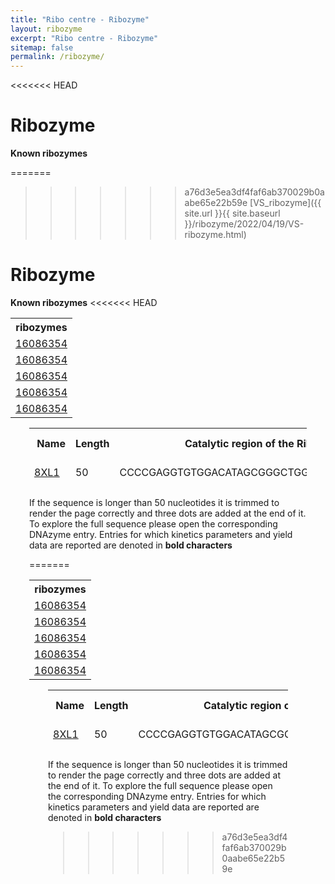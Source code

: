 ```yaml
---
title: "Ribo centre - Ribozyme"
layout: ribozyme
excerpt: "Ribo centre - Ribozyme"
sitemap: false
permalink: /ribozyme/
---
```

<<<<<<< HEAD

# Ribozyme

**Known ribozymes**

=======
>>>>>>> a76d3e5ea3df4faf6ab370029b0aabe65e22b59e
[VS_ribozyme]({{ site.url }}{{ site.baseurl }}/ribozyme/2022/04/19/VS-ribozyme.html)
<!--Read more [here]({{ site.url }}{{ site.baseurl }}/ribozyme/2022/04/19/VS-ribozyme.html)-->


# Ribozyme

**Known ribozymes**
<<<<<<< HEAD

<html lang="en">
  <head>
    <meta charset="utf-8">
  </head>
    <tbody>
        <table id="table_id" class="table table-striped table-bordered" cellspacing="0" width="100%">
        <tr>
        <th>ribozymes</th>   
        </tr>
        <tr>
        <td><a href="https://www.ncbi.nlm.nih.gov/pubmed/16086354">16086354</a></td>
        </tr>
        <tr>
        <td><a href="https://www.ncbi.nlm.nih.gov/pubmed/16086354">16086354</a></td>
        </tr>
        <tr>
        <td><a href="https://www.ncbi.nlm.nih.gov/pubmed/16086354">16086354</a></td>
        </tr>
        <tr>
        <td><a href="https://www.ncbi.nlm.nih.gov/pubmed/16086354">16086354</a></td>
        </tr>
        <tr>
        <td><a href="https://www.ncbi.nlm.nih.gov/pubmed/16086354">16086354</a></td>
        </tr>
        </table>
    </tbody>
</html>

 <div  style="padding-top: 0px; padding-bottom: 50px; padding-left: 30px; padding-right: 30px;">



<table id="dnazymes_table" class="table table-striped table-bordered" cellspacing="0" width="100%">
  <thead>
    <tr>
      <th><a href="/DNAmoreDB/help#help5"><i class="fas fa-question-circle"></i></a>&nbsp;Name</th>
      <th>Length</th>
      <th><a href="/DNAmoreDB/help#help12"><i class="fas fa-question-circle"></i></a>&nbsp;Catalytic region of the Ribozyme</th>
      <th><a href="/DNAmoreDB/help#help4"><i class="fas fa-question-circle"></i></a>&nbsp;Reaction</th>
      <th><a href="/DNAmoreDB/help#help6"><i class="fas fa-question-circle"></i></a>&nbsp;Metal ions/cofactors</th>
    </tr>
    <tr>
      <td name="td0"><a href="https://www.ncbi.nlm.nih.gov/pubmed/16086354">8XL1</a></td>
      <td name="td1">50</td>
      <td name="td2">CCCCGAGGTGTGGACATAGCGGGCTGGTGTGGCGCGCAGT...</td>
      <td name="td3">RNA ligation</td>
      <td name="td4">Mn2+</td>
    </tr>
  </thead>
</table>

<script>
$('#dnazymes_table').DataTable( {
    deferRender: true,
    ajax: {
      type: "GET",
      dataType: 'json',
      data:{
          "sf_reaction":"all",
          "sf_metal_ion":"all",
          "sf_reportedin":"m",
          "sf_kinetics":"all"
          },
      url: '/DNAmoreDB/dnazymes/apidnazymes',
    },
    columns: [
      { data: 'name' },
      {  data: 'length' },
      {  data: 'e' },
      {  data: 'reaction' },
      {  data: 'metal_ions' }
    ],
    "order": [], // this is needed to preserve the order of the table outputted by view.py
    "processing": true,
    "scrollX": true,
    "scrollY": "550px",
    "scrollCollapse": true,
    "paging": false,

    "dom": 'Bfrtip',
    "buttons": [
      {
        extend: 'pdfHtml5',
        orientation: 'landscape',
        pageSize: 'LEGAL'
      },
    'csv', 'print',
    ],
} );
</script>
If the sequence is longer than 50 nucleotides it is trimmed to render the page correctly and three dots are added at the end of it.
To explore the full sequence please open the corresponding DNAzyme entry. Entries for which kinetics parameters and yield data are reported are denoted in <b>bold characters</b>




=======

<html lang="en">
  <head>
    <meta charset="utf-8">
  </head>
    <tbody>
        <table id="table_id" class="table table-striped table-bordered" cellspacing="0" width="100%">
        <tr>
        <th>ribozymes</th>   
        </tr>
        <tr>
        <td><a href="https://www.ncbi.nlm.nih.gov/pubmed/16086354">16086354</a></td>
        </tr>
        <tr>
        <td><a href="https://www.ncbi.nlm.nih.gov/pubmed/16086354">16086354</a></td>
        </tr>
        <tr>
        <td><a href="https://www.ncbi.nlm.nih.gov/pubmed/16086354">16086354</a></td>
        </tr>
        <tr>
        <td><a href="https://www.ncbi.nlm.nih.gov/pubmed/16086354">16086354</a></td>
        </tr>
        <tr>
        <td><a href="https://www.ncbi.nlm.nih.gov/pubmed/16086354">16086354</a></td>
        </tr>
        </table>
    </tbody>
</html>

 <div  style="padding-top: 0px; padding-bottom: 50px; padding-left: 30px; padding-right: 30px;">



<table id="dnazymes_table" class="table table-striped table-bordered" cellspacing="0" width="100%">
  <thead>
    <tr>
      <th><a href="/DNAmoreDB/help#help5"><i class="fas fa-question-circle"></i></a>&nbsp;Name</th>
      <th>Length</th>
      <th><a href="/DNAmoreDB/help#help12"><i class="fas fa-question-circle"></i></a>&nbsp;Catalytic region of the Ribozyme</th>
      <th><a href="/DNAmoreDB/help#help4"><i class="fas fa-question-circle"></i></a>&nbsp;Reaction</th>
      <th><a href="/DNAmoreDB/help#help6"><i class="fas fa-question-circle"></i></a>&nbsp;Metal ions/cofactors</th>
    </tr>
    <tr>
      <td name="td0"><a href="https://www.ncbi.nlm.nih.gov/pubmed/16086354">8XL1</a></td>
      <td name="td1">50</td>
      <td name="td2">CCCCGAGGTGTGGACATAGCGGGCTGGTGTGGCGCGCAGT...</td>
      <td name="td3">RNA ligation</td>
      <td name="td4">Mn2+</td>
    </tr>
  </thead>
</table>

<script>
$('#dnazymes_table').DataTable( {
    deferRender: true,
    ajax: {
      type: "GET",
      dataType: 'json',
      data:{
          "sf_reaction":"all",
          "sf_metal_ion":"all",
          "sf_reportedin":"m",
          "sf_kinetics":"all"
          },
      url: '/DNAmoreDB/dnazymes/apidnazymes',
    },
    columns: [
      { data: 'name' },
      {  data: 'length' },
      {  data: 'e' },
      {  data: 'reaction' },
      {  data: 'metal_ions' }
    ],
    "order": [], // this is needed to preserve the order of the table outputted by view.py
    "processing": true,
    "scrollX": true,
    "scrollY": "550px",
    "scrollCollapse": true,
    "paging": false,

    "dom": 'Bfrtip',
    "buttons": [
      {
        extend: 'pdfHtml5',
        orientation: 'landscape',
        pageSize: 'LEGAL'
      },
    'csv', 'print',
    ],
} );
</script>
If the sequence is longer than 50 nucleotides it is trimmed to render the page correctly and three dots are added at the end of it.
To explore the full sequence please open the corresponding DNAzyme entry. Entries for which kinetics parameters and yield data are reported are denoted in <b>bold characters</b>

<!--rank the table-->
<!--<html lang="en">
  <head>
    <meta charset="utf-8">
  </head>
    <body>
        <table id="table_id" class="table table-striped table-bordered" cellspacing="0" width="100%">
            <tr>
                <th id="th0" onclick="SortTable(this)" class="as">Year of pub.<span class="arrow asc"></span></th>
                <th id="th1" onclick="SortTable(this)" class="as">First Author<span class="arrow asc"></span></th>
                <th id="th2" onclick="SortTable(this)" class="as">Laboratory<span class="arrow asc"></span></th>
                <th id="th3" onclick="SortTable(this)" class="as">Title<span class="arrow asc"></span></th>
                <th id="th4" onclick="SortTable(this)" class="as">PubMed ID<span class="arrow asc"></span></th>
                <th id="th5" onclick="SortTable(this)" class="as">DOI<span class="arrow asc"></span></th>
       	        <th id="th6" onclick="SortTable(this)" class="as">Reaction<span class="arrow asc"></span></th>
            </tr>
            <tr>
                <td name="td0">2005</td>
                <td name="td1">Y Wang</td>
                <td name="td2">S K Silverman</td>
                <td name="td3">Efficient one-step synthesis of biologically related lariat RNAs by a deoxyribozyme.</td>
                <td name="td4"><a href="https://www.ncbi.nlm.nih.gov/pubmed/16086354">16086354</a></td>
                <td name="td5"><a href="https://www.doi.org/10.1002/anie.200501643">10.1002/anie.200501643</a></td>
                <td name="td6">Thymine dimer repair</td> 
           </tr>
           <tr>
                <td name="td0">2003</td>
                <td name="td1">Y Wang</td>
                <td name="td2">S K Silverman</td>
                <td name="td3">Characterization of deoxyribozymes that synthesize branched RNA.</td>
                <td name="td4"><a href="https://www.ncbi.nlm.nih.gov/pubmed/14690435">14690435</a></td>
                <td name="td5"><a href="https://www.doi.org/10.1021/bi0355847">10.1021/bi0355847</a></td>
                <td name="td6">RNA ligation</td>
           </tr>
           <tr>
                 <td name="td0">2008</td>
                 <td name="td1">T P Mui</td>
                 <td name="td2">S K Silverman</td>
                 <td name="td3">Convergent and general one-step DNA-catalyzed synthesis of multiply branched DNA.</td>
                 <td name="td4"><a href="https://www.ncbi.nlm.nih.gov/pubmed/18808125">18808125</a></td>
                 <td name="td5"><a href="https://www.doi.org/10.1021/ol801568q">10.1021/ol801568q</a></td>
                 <td name="td6">DNA ligation<br></td>
           </tr>
           <tr>
                 <td name="td0">2004</td>
                 <td name="td1">D J-F Chinnapen</td>
                 <td name="td2">D Sen</td>
                 <td name="td3">A deoxyribozyme that harnesses light to repair thymine dimers in DNA.</td>
                 <td name="td4"><a href="https://www.ncbi.nlm.nih.gov/pubmed/14691255">14691255</a></td>
                 <td name="td5"><a href="https://www.doi.org/10.1073/pnas.0305943101">10.1073/pnas.0305943101</a></td>
                 <td name="td6">Thymine dimer repair<br></td>
           </tr>
        </table>
    </body>
</html>
<script type="text/javascript"> 
    var tag=1;
    function SortTable(obj){
        var td0s=document.getElementsByName("td0");//得到id为td0的一串列表，下相同
        var td1s=document.getElementsByName("td1");
        var td2s=document.getElementsByName("td2");
        var td3s=document.getElementsByName("td3");
        var td4s=document.getElementsByName("td4");
        var td5s=document.getElementsByName("td5");
        var td6s=document.getElementsByName("td6");
        var tdArray0=[];
        var tdArray1=[];
        var tdArray2=[];
        var tdArray3=[];
        var tdArray4=[];
        var tdArray5=[];
        var tdArray6=[];
        for(var i=0;i<td0s.length;i++){
            tdArray0.push(td0s[i].innerHTML);
        }//每串都写到数组中
        for(var i=0;i<td1s.length;i++){
            tdArray1.push(td1s[i].innerHTML);
        }
        for(var i=0;i<td2s.length;i++){
            tdArray2.push(td2s[i].innerHTML);
        }
        for(var i=0;i<td3s.length;i++){
            tdArray3.push(td3s[i].innerHTML);
        }
        for(var i=0;i<td4s.length;i++){
            tdArray4.push(td4s[i].innerHTML);
        }
        for(var i=0;i<td5s.length;i++){
            tdArray5.push(td5s[i].innerHTML);
        }
        for(var i=0;i<td6s.length;i++){
            tdArray6.push(td6s[i].innerHTML);
        }
        var tds = document.getElementsByName("td" + obj.id.substr(2, 1));
        //得到当前传入对象的那一列
        var columnArray=[];
        for(var i=0;i<tds.length;i++){
            columnArray.push(tds[i].innerHTML);
        }//当前那一列都写入column这个栈，是逆序的
        var orginArray=[];
        for(var i=0;i<columnArray.length;i++){
            orginArray.push(columnArray[i]);
        }//将这一列的内容再存储一遍，一会原来列表修改以后，
        //通过比对值的方式对应到当前行的内容，实现同行内容一起修改
        columnArray.sort();   //排序后的新值，只排序了当前列
        for(var i=0;i<columnArray.length;i++){
            for(var j=0;j<orginArray.length;j++){
                if(orginArray[j]==columnArray[i]){
                    document.getElementsByName("td0")[i].innerHTML=tdArray0[j];
                    document.getElementsByName("td1")[i].innerHTML=tdArray1[j];
                    document.getElementsByName("td2")[i].innerHTML=tdArray2[j];
                    document.getElementsByName("td3")[i].innerHTML=tdArray3[j];
                    document.getElementsByName("td4")[i].innerHTML=tdArray4[j];
                    document.getElementsByName("td5")[i].innerHTML=tdArray5[j];
                    document.getElementsByName("td6")[i].innerHTML=tdArray6[j];
                    orginArray[j]=null;
                    break;
                }
            }
        }
    }
</script>-->





<!--<link rel="stylesheet" type="text/css" href="{{ site.url }}{{ site.baseurl }}/css/fornac.css" media="screen" />
<script type='text/javascript' src="https://ajax.googleapis.com/ajax/libs/jquery/2.1.3/jquery.min.js"></script>
<script type='text/javascript' src='https://d3js.org/d3.v7.min.js'></script>
<script type='text/javascript' src='{{ site.url }}{{ site.baseurl }}/js/forna/fornac.js'></script>

<iframe src="http://nibiru.tbi.univie.ac.at/forna/forna.html?id=fasta&file=%3Ecircular_rna\nCUGCUCCACGCAAGGAGGUGGACUUAAGCGGCUCAUCCGGGUCUGCGAUAUCCACUGCGCGGUAUGCGCUCGCGAGUUCGAAUCUCGUCGCCAGUACACUGACUUCACUGGCGUGUCCGAGUGGUUAGGCAA\n..(((((((....(((((((((.....(((((((....))).))))....))))))((((.....))))..(((((.......)))))(((((((...........)))))))..)))..))))...)))..*" align="center" height="450px" width="450px"
                seamless='seamless' frameBorder="0" AllowFullScreen></iframe>


<object data="http://nibiru.tbi.univie.ac.at/forna/forna.html?id=fasta&file=%3Ecircular_rna\nCUGCUCCACGCAAGGAGGUGGACUUAAGCGGCUCAUCCGGGUCUGCGAUAUCCACUGCGCGGUAUGCGCUCGCGAGUUCGAAUCUCGUCGCCAGUACACUGACUUCACUGGCGUGUCCGAGUGGUUAGGCAA\n..(((((((....(((((((((.....(((((((....))).))))....))))))((((.....))))..(((((.......)))))(((((((...........)))))))..)))..))))...)))..*" width="600" height="400">
<embed src="http://nibiru.tbi.univie.ac.at/forna/forna.html?id=fasta&file=%3Ecircular_rna\nCUGCUCCACGCAAGGAGGUGGACUUAAGCGGCUCAUCCGGGUCUGCGAUAUCCACUGCGCGGUAUGCGCUCGCGAGUUCGAAUCUCGUCGCCAGUACACUGACUUCACUGGCGUGUCCGAGUGGUUAGGCAA\n..(((((((....(((((((((.....(((((((....))).))))....))))))((((.....))))..(((((.......)))))(((((((...........)))))))..)))..))))...)))..*" width="600" height="400"> </embed>
</object>-->



>>>>>>> a76d3e5ea3df4faf6ab370029b0aabe65e22b59e

